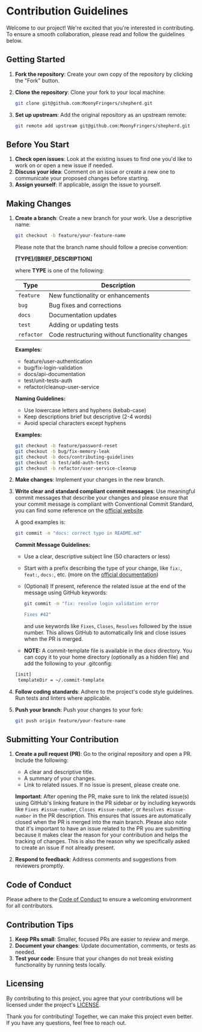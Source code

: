 # Contribution Guidelines

Welcome to our project! We're excited that you're
interested in contributing. To ensure a smooth
collaboration, please read and follow the guidelines
below.

## Getting Started

1. **Fork the repository**: Create your own copy of the
   repository by clicking the "Fork" button.

2. **Clone the repository**: Clone your fork to your local
   machine:

   ```bash
   git clone git@github.com:MoonyFringers/shepherd.git
   ```

3. **Set up upstream**: Add the original repository as an
   upstream remote:

   ```bash
   git remote add upstream git@github.com:MoonyFringers/shepherd.git
   ```

## Before You Start

1. **Check open issues**: Look at the existing issues to find
   one you'd like to work on or open a new issue if needed.
2. **Discuss your idea**: Comment on an issue or create a new
   one to communicate your proposed changes before starting.
3. **Assign yourself**: If applicable, assign the issue to
   yourself.

## Making Changes

1. **Create a branch**: Create a new branch for your work.
   Use a descriptive name:

   ```bash
   git checkout -b feature/your-feature-name
   ```

   Please note that the branch name should follow a precise
   convention:

   **[TYPE]/[BRIEF_DESCRIPTION]**

   where **TYPE** is one of the following:

   | Type       | Description                                      |
   | ---------- | ------------------------------------------------ |
   | `feature`  | New functionality or enhancements                |
   | `bug`      | Bug fixes and corrections                        |
   | `docs`     | Documentation updates                            |
   | `test`     | Adding or updating tests                         |
   | `refactor` | Code restructuring without functionality changes |

   **Examples:**

   - feature/user-authentication
   - bug/fix-login-validation
   - docs/api-documentation
   - test/unit-tests-auth
   - refactor/cleanup-user-service

   **Naming Guidelines:**

   - Use lowercase letters and hyphens (kebab-case)
   - Keep descriptions brief but descriptive (2-4 words)
   - Avoid special characters except hyphens

   **Examples:**

   ```bash
   git checkout -b feature/password-reset
   git checkout -b bug/fix-memory-leak
   git checkout -b docs/contributing-guidelines
   git checkout -b test/add-auth-tests
   git checkout -b refactor/user-service-cleanup
   ```

2. **Make changes**: Implement your changes in the new branch.

3. **Write clear and standard compliant commit messages**: Use meaningful commit
   messages that describe your changes and please ensure that your commit
   message is compliant with Conventional Commit Standard,
   you can find some reference on the
   [official website](https://www.conventionalcommits.org/en/v1.0.0).

   A good examples is:

   ```bash
   git commit -m "docs: correct typo in README.md"
   ```

   **Commit Message Guidelines:**

   - Use a clear, descriptive subject line (50 characters or
     less)
   - Start with a prefix describing the type of your change, like
     `fix:`, `feat:`, `docs:`, etc. (more on the [official documentation](https://www.conventionalcommits.org/en/v1.0.0))
   - (Optional) If present, reference the related issue at the end of the message
     using GitHub keywords:

      ```bash
      git commit -m "fix: resolve login validation error

      Fixes #42"
      ```

      and use keywords like `Fixes`, `Closes`, `Resolves` followed
      by the issue number. This allows GitHub to automatically link and close
      issues when the PR is merged.

   - **NOTE:** A commit-template file is available in the _docs_ directory.
   You can copy it to your home directory (optionally as a hidden file) and
   add the following to your .gitconfig:

   ```bash
   [init]
    templateDir = ~/.commit-template
   ```

4. **Follow coding standards**: Adhere to the project's code
   style guidelines. Run tests and linters where applicable.

5. **Push your branch**: Push your changes to your fork:

   ```bash
   git push origin feature/your-feature-name
   ```

## Submitting Your Contribution

1. **Create a pull request (PR)**: Go to the original
   repository and open a PR. Include the following:

   - A clear and descriptive title.
   - A summary of your changes.
   - Link to related issues. If no issue is present, please create one.

   **Important**: After opening the PR, make sure to link the
   related issue(s) using GitHub's linking feature in the PR
   sidebar or by including keywords like `Fixes #issue-number`,
   `Closes #issue-number`, or `Resolves #issue-number` in the
   PR description. This ensures that issues are automatically closed when the
   PR is merged into the main branch. Please also note that it's important to
   have an issue related to the PR you are submitting because it makes clear
   the reason for your contribution and helps the tracking of changes. This is
   also the reason why we specifically asked to create an issue if not already
   present.

2. **Respond to feedback**: Address comments and suggestions
   from reviewers promptly.

## Code of Conduct

Please adhere to the [Code of Conduct](CODE_OF_CONDUCT.md) to
ensure a welcoming environment for all contributors.

## Contribution Tips

1. **Keep PRs small**: Smaller, focused PRs are easier to
   review and merge.
2. **Document your changes**: Update documentation, comments,
   or tests as needed.
3. **Test your code**: Ensure that your changes do not break
   existing functionality by running tests locally.

## Licensing

By contributing to this project, you agree that your
contributions will be licensed under the project's
[LICENSE](LICENSE).

Thank you for contributing! Together, we can make this project
even better. If you have any questions, feel free to reach out.
